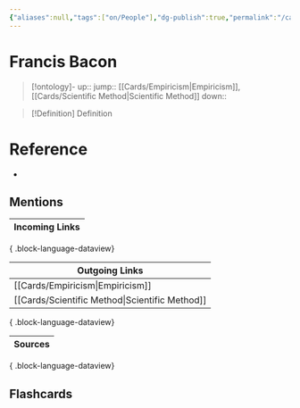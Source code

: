 ```yaml
---
{"aliases":null,"tags":["on/People"],"dg-publish":true,"permalink":"/cards/francis-bacon/","dgPassFrontmatter":true}
---
```


# Francis Bacon

> [!ontology]-
> up:: 
> jump:: [[Cards/Empiricism\|Empiricism]], [[Cards/Scientific Method\|Scientific Method]]
> down:: 

> [!Definition] Definition

# Reference

- 

## Mentions

| Incoming Links |
| -------------- |

{ .block-language-dataview}

| Outgoing Links                                    |
| ------------------------------------------------- |
| [[Cards/Empiricism\|Empiricism]]               |
| [[Cards/Scientific Method\|Scientific Method]] |

{ .block-language-dataview}

| Sources |
| ------- |

{ .block-language-dataview}

## Flashcards